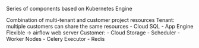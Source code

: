 Series of components based on Kubernetes Engine

Combination of multi-tenant and customer project resources
  Tenant: multiple customers can share the same resources
	- Cloud SQL
	- App Engine Flexible -> airflow web server
  Customer: 
    - Cloud Storage
    - Scheduler
    - Worker Nodes
    - Celery Executor
    - Redis